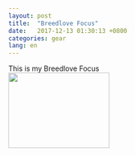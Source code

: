 ```yaml
---
layout: post
title:  "Breedlove Focus"
date:   2017-12-13 01:30:13 +0800
categories: gear
lang: en
---
```

This is my Breedlove Focus
<br>
<img src="https://breedlovemusic.com/images/uploads/instruments/Focus-Special-Edition_Front_Tilt_Horz.png" width="201" height="150"/>
